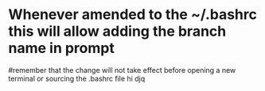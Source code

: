 # Whenever amended to the ~/.bashrc this will allow adding the branch name in prompt
#remember that the change will not take effect before opening a new terminal or sourcing the .bashrc file
hi
djq
